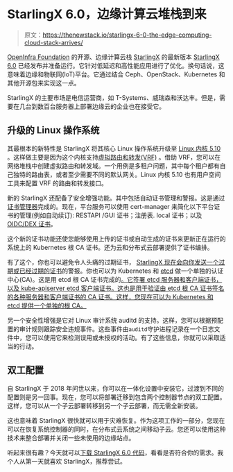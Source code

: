 # StarlingX 6.0，边缘计算云堆栈到来

> 原文：<https://thenewstack.io/starlingx-6-0-the-edge-computing-cloud-stack-arrives/>

[OpenInfra Foundation](https://openinfra.dev/) 的开源、边缘计算云栈 [StarlingX](https://www.starlingx.io/) 的最新版本 [StarlingX 6.0](https://docs.starlingx.io/specs/specs/stx-6.0/index.html) 已经发布并准备运行。它针对低延迟和高性能应用进行了优化。换句话说，这意味着边缘和物联网(IoT)平台。它通过结合 Ceph、OpenStack、Kubernetes 和其他开源包来实现这一点。

StarlingX 的主要市场是电信运营商，如 T-Systems、威瑞森和沃达丰。但是，需要在几台到数百台服务器上部署边缘云的企业也在接受它。

## 升级的 Linux 操作系统

其最根本的新特性是 StarlingX 将其核心 Linux 操作系统升级至 [Linux 内核 5.10](https://www.fosslinux.com/44881/features-of-linux-kernel-5-10.htm) 。这样做主要是因为这个内核支持[虚拟路由和转发(VRF)](https://www.techtarget.com/searchnetworking/definition/virtual-routing-and-forwarding-VRF) 。借助 VRF，您可以在网络堆栈中创建虚拟路由和转发域。一个用例是多租户问题，其中每个租户都有自己独特的路由表，或者至少需要不同的默认网关。Linux 内核 5.10 也有用户空间工具来配置 VRF 的路由和转发接口。

新的 StarlingX 还配备了安全增强功能。其中包括自动证书管理和警报。这是通过[证书管理器](https://cert-manager.io/docs/)完成的。现在，平台服务可以使用 cert-manager 来简化以下平台证书的管理(例如自动续订): RESTAPI /GUI 证书；注册表. local 证书；以及 [OIDC/DEX 证书](https://dexidp.io/docs/oidc-certification-setup/)。

这个新的证书功能还使您能够使用上传的证书或自动生成的证书来更新正在运行的系统上的 Kubernetes 根 CA 证书。还为云和分布式云部署提供了证书编排。

有了这个，你也可以避免令人头痛的过期证书， [StarlingX 现在会向你发送一个过期或已经过期的证书](https://docs.starlingx.io/security/kubernetes/alarm-expiring-soon-and-expired-certificates-baf5b8f73009.html#alarm-expiring-soon-and-expired-certificates-baf5b8f73009)的警报。你也可以为 Kubernetes 和 [etcd](https://etcd.io/) 做一个单独的认证中心(CA)。这是用 etcd 根 CA 证书完成的[。它签署 etcd 服务器和客户端证书，以及 kube-apiserver etcd 客户端证书。这也是用于验证由 etcd 根 CA 证书签名的各种服务器和客户端证书的 CA 证书。这样，您现在可以为 Kubernetes 和 etcd 提供一个单独的根 CA。](https://docs.starlingx.io/security/kubernetes/etcd-certificates-c1fc943e4a9c.html#etcd-certificates-c1fc943e4a9c)

另一个安全性增强是它对 Linux 审计系统 auditd 的支持。这样，您可以根据预配置的审计规则跟踪安全违规事件。这些事件由`auditd`守护进程记录在一个日志文件中，您可以使用它来检测误用或未授权的活动。有了这些信息，你就可以采取适当的行动。

## 双工配置

自 StarlingX 于 2018 年问世以来，你可以在一体化设置中安装它，过渡到不同的配置则是另一回事。现在，您可以将部署迁移到包含两个控制器节点的双工配置。这样，您可以从一个子云部署转移到另一个子云部署，而无需全新安装。

这也意味着 StarlingX 很快就可以用于灾难恢复。作为这项工作的一部分，您现在可以在恢复系统控制器的同时，在分布式云系统之间移动子云。您还可以使用这种技术来整合部署并关闭一些未使用的边缘站点。

听起来很有趣？今天就可以[下载 StarlingX 6.0 代码](https://opendev.org/starlingx)，看看是否符合你的需求。我个人从第一天就喜欢 StarlingX，推荐尝试。

<svg xmlns:xlink="http://www.w3.org/1999/xlink" viewBox="0 0 68 31" version="1.1"><title>Group</title> <desc>Created with Sketch.</desc></svg>